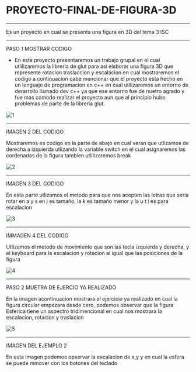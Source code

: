 # PROYECTO-FINAL-DE-FIGURA-3D
____________________________________
Es un proyecto en cual se presenta una figura en 3D del tema 3 ISC
________________________________________


PASO 1 MOSTRAR CODIGO

* En este proyecto presentaremos un trabajo grupal en el cual utlilizaremos la libreria de glut para asi elaborar una figura 3D que represente rotacion
traslaccion y escalacion en cual mostraremos el codigo a continuacion cabe mencionar que el proyecto esta hecho en un lenguaje de programacion en c++ en cual utilizaremos un entorno de derarrollo llamado dev c++ ya que ese entorno fue de nuetro agrado y fue mas comodo realizar el proyecto aun que al principio hubo problemas de parte de la libreria glut.

![1](https://user-images.githubusercontent.com/66337547/97623891-ec748400-19eb-11eb-8d6c-82aedcdb2840.png)

___________________________________________________

IMAGEN 2 DEL CODIGO

Mostraremos es codigo en la parte de abajo en cual veran que utlizamos de derecha a izquierda utlizando la variable switch en el cual asignaremos las cordenadas de la figura tambien utlilizaremos break

![2](https://user-images.githubusercontent.com/66337547/97624884-593c4e00-19ed-11eb-95c5-bec9373ed76f.png)

_________________________________________________________

IMAGEN 3 DEL CODIGO

En esta parte utlizamos el metodo para que nos acepten las letras que seria rotar en a y s en j es tamaño, la k es tamaño menor y la u t i es para escalacion

![3](https://user-images.githubusercontent.com/66337547/97625508-36f70000-19ee-11eb-9352-71812d6e246a.png)

_____________________________________________________________
IMMAGEN 4 DEL CODIGO

Utlizamos el metodo de movimiento que son las tecla izquierda y derecha, y el keyboard para la escalacion y rotacion 
al igual que las posiciones de la figura

![4](https://user-images.githubusercontent.com/66337547/97626476-81c54780-19ef-11eb-8dd9-696a03c28eb9.png)

____________________________________________________________

PASO 2 MUETRA DE EJERCIO YA REALIZADO


En la imagen acontinuacion mostrara el ejercicio ya realizado en cual la figura circular empezara desde cero, podemos observar que la figura Esferica tiene un aspectro tridimencional en cual nos mostrara la escalacion, rotacion y traslacion

![5](https://user-images.githubusercontent.com/66337547/97627611-3a3fbb00-19f1-11eb-9fc7-c078e50276f3.png)

_________________________________________________

IMAGEN DEL EJEMPLO 2

En esta imagen podemos opservar la escalacion de x,y  y en cual la esfera se puede mmover con los botones del teclado 





